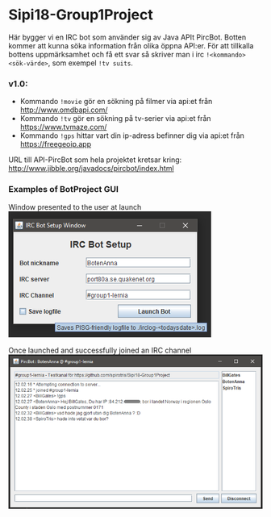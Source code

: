 # Sipi18-Group1Project

Här bygger vi en IRC bot som använder sig av Java APIt PircBot. Botten kommer att kunna söka information från olika öppna API:er. För att tillkalla bottens uppmärksamhet och få ett svar så skriver man i irc `!<kommando> <sök-värde>`, som exempel `!tv suits`.



### v1.0:
* Kommando `!movie` gör en sökning på filmer via api:et från http://www.omdbapi.com/
* Kommando `!tv` gör en sökning på tv-serier via api:et från https://www.tvmaze.com/
* Kommando `!gps` hittar vart din ip-adress befinner dig via api:et från https://freegeoip.app




URL till API-PircBot som hela projektet kretsar kring: http://www.jibble.org/javadocs/pircbot/index.html



### Examples of BotProject GUI
Window presented to the user at launch<br>
![Setup Window](https://github.com/spirotris/Sipi18-Group1Project/blob/master/res/gfx/setupwindow.png)

Once launched and successfully joined an IRC channel<br>
![Main Window](https://github.com/spirotris/Sipi18-Group1Project/blob/master/res/gfx/mainwindow.png)
